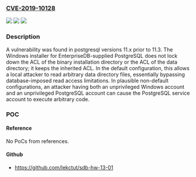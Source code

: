 ### [CVE-2019-10128](https://cve.mitre.org/cgi-bin/cvename.cgi?name=CVE-2019-10128)
![](https://img.shields.io/static/v1?label=Product&message=postgresql&color=blue)
![](https://img.shields.io/static/v1?label=Version&message=%3D%2011.x%20prior%20to%2011.3%20&color=brighgreen)
![](https://img.shields.io/static/v1?label=Vulnerability&message=CWE-284&color=brighgreen)

### Description

A vulnerability was found in postgresql versions 11.x prior to 11.3. The Windows installer for EnterpriseDB-supplied PostgreSQL does not lock down the ACL of the binary installation directory or the ACL of the data directory; it keeps the inherited ACL. In the default configuration, this allows a local attacker to read arbitrary data directory files, essentially bypassing database-imposed read access limitations. In plausible non-default configurations, an attacker having both an unprivileged Windows account and an unprivileged PostgreSQL account can cause the PostgreSQL service account to execute arbitrary code.

### POC

#### Reference
No PoCs from references.

#### Github
- https://github.com/lekctut/sdb-hw-13-01

